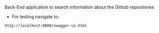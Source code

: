 Back-End application to search information about the Github repositories

* For testing navigate to:

`http://localhost:8080/swagger-ui.html`

